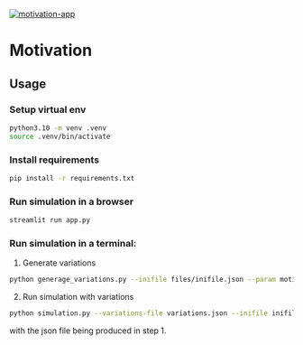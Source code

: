 [![motivation-app](https://github.com/PedestrianDynamics/Motivation/actions/workflows/streamlit-actions.yml/badge.svg)](https://github.com/PedestrianDynamics/Motivation/actions/workflows/streamlit-actions.yml)
  
# Motivation  

## Usage

### Setup virtual env

```bash
python3.10 -m venv .venv
source .venv/bin/activate
```

### Install requirements

```bash
pip install -r requirements.txt
```

### Run simulation in a browser

```bash
streamlit run app.py
```

### Run simulation in a terminal:

1. Generate variations
```bash
python generage_variations.py --inifile files/inifile.json --param motivation_parameters/width --values 1.0,2.0
```

2. Run simulation with variations 

```bash
python simulation.py --variations-file variations.json --inifile inifile.json
```

with the json file being produced in step 1.




